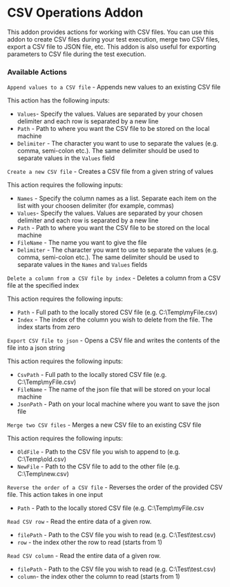 # CSV Operations Addon

This addon provides actions for working with CSV files. You can use this addon to create CSV files during your test execution, merge two CSV files, export a CSV file to JSON file, etc. This addon is also useful for exporting parameters to CSV file during the test execution.

### Available Actions

`Append values to a CSV file` - Appends new values to an existing CSV file

This action has the following inputs:

* `Values`- Specify the values. Values are separated by your chosen delimiter and each row is separated by a new line
* `Path` - Path to where you want the CSV file to be stored on the local machine
* `Delimiter` - The character you want to use to separate the values \(e.g. comma, semi-colon etc.\). The same delimiter should be used to separate values in the `Values` field

`Create a new CSV file` - Creates a CSV file from a given string of values

This action requires the following inputs:

* `Names` - Specify the column names as a list. Separate each item on the list with your choosen delimiter \(for example, commas\)
* `Values`- Specify the values. Values are separated by your chosen delimiter and each row is separated by a new line
* `Path` - Path to where you want the CSV file to be stored on the local machine
* `FileName` - The name you want to give the file
* `Delimiter` - The character you want to use to separate the values \(e.g. comma, semi-colon etc.\). The same delimiter should be used to separate values in the `Names` and `Values` fields

`Delete a column from a CSV file by index` - Deletes a column from a CSV file at the specified index

This action requires the following inputs:

* `Path` - Full path to the locally stored CSV file \(e.g. C:\Temp\myFile.csv\)
* `Index` - The index of the column you wish to delete from the file. The index starts from zero

`Export CSV file to json` - Opens a CSV file and writes the contents of the file into a json string

This action requires the following inputs:

* `CsvPath` - Full path to the locally stored CSV file \(e.g. C:\Temp\myFile.csv\)
* `FileName` - The name of the json file that will be stored on your local machine
* `JsonPath` - Path on your local machine where you want to save the json file

`Merge two CSV files` - Merges a new CSV file to an existing CSV file

This action requires the following inputs:

* `OldFile` - Path to the CSV file you wish to append to \(e.g. C:\Temp\old.csv\)
* `NewFile` - Path to the CSV file to add to the other file \(e.g. C:\Temp\new.csv\)

`Reverse the order of a CSV file` - Reverses the order of the provided CSV file. This action takes in one input

* `Path` - Path to the locally stored CSV file \(e.g. C:\Temp\myFile.csv

`Read CSV row` - Read the entire data of a given row.

* `filePath` - Path to the CSV file you wish to read \(e.g. C:\Test\test.csv\)
* `row` - the index other the row to read \(starts from 1\)

`Read CSV column` - Read the entire data of a given row.

* `filePath` - Path to the CSV file you wish to read \(e.g. C:\Test\test.csv\)
* `column`- the index other the column to read \(starts from 1\)

